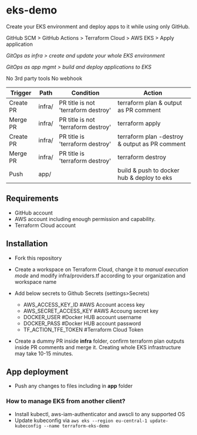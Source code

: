 # eks-demo
Create your EKS environment and deploy apps to it while using only GitHub.

GitHub SCM > GitHub Actions > Terraform Cloud > AWS EKS > Apply application


*GitOps as infra > create and update your whole EKS environment*

*GitOps as app mgmt > build and deploy applications to EKS*

No 3rd party tools
No webhook


|**Trigger**|**Path**|**Condition**|**Action**|
|-|-|-|-|
|Create PR|infra/|PR title is not 'terraform destroy'|terraform plan & output as PR comment|
|Merge PR|infra/|PR title is not 'terraform destroy'|terraform apply|
|Create PR|infra/|PR title is 'terraform destroy'|terraform plan -destroy & output as PR comment|
|Merge PR|infra/|PR title is 'terraform destroy'|terraform destroy|
|Push|app/| |build & push to docker hub & deploy to eks|

## Requirements
- GitHub account
- AWS account including enough permission and capability.
- Terraform Cloud account

## Installation

- Fork this repository

- Create a workspace on Terraform Cloud, change it to *manual execution mode* and modify infra/providers.tf according to your organization and workspace name

- Add below secrets to Github Secrets (settings>Secrets)
    - AWS_ACCESS_KEY_ID      #AWS Account access key
    - AWS_SECRET_ACCESS_KEY  #AWS Accoung secret key
    - DOCKER_USER            #Docker HUB account username
    - DOCKER_PASS            #Docker HUB account password
    - TF_ACTION_TFE_TOKEN    #Terraform Cloud Token

- Create a dummy PR inside **infra** folder, confirm terraform plan outputs inside PR comments and merge it. Creating whole EKS infrastructure may take 10-15 minutes.

## App deployment
- Push any changes to files including in **app** folder

### How to manage EKS from another client?
- Install kubectl, aws-iam-authenticator and awscli to any supported OS
- Update kubeconfig via `aws eks --region eu-central-1 update-kubeconfig --name terraform-eks-demo`
